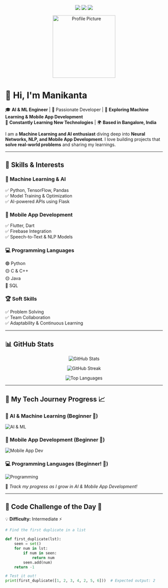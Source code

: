 <p align="center">
    <img src="https://img.shields.io/badge/AI/ML-Python,_Flask,_Pandas-purple"> 
    <img src="https://img.shields.io/badge/Location-Bengaluru,%20India-green"> 
    <img src="https://img.shields.io/badge/status-learning-cyan"> 
</p>

<p align="center">
    <img src="https://media.licdn.com/dms/image/v2/D4E03AQEtnTo8RDmu5A/profile-displayphoto-shrink_800_800/profile-displayphoto-shrink_800_800/0/1715760279597?e=1747267200&v=beta&t=wwBdlUKFTxfUmPe9QxZVNTGxaKP7w4SpnysNxtV4Qjg" width="200" alt="Profile Picture" />
</p>

# 👋 Hi, I'm **Manikanta**

🎓 **AI & ML Engineer** | 🚀 Passionate Developer | 🤖 **Exploring Machine Learning & Mobile App Development**\
🌱 **Constantly Learning New Technologies** | 🌍 **Based in Bangalore, India**

I am a **Machine Learning and AI enthusiast** diving deep into **Neural Networks, NLP, and Mobile App Development**. I love building projects that **solve real-world problems** and sharing my learnings.

---

## 🚀 Skills & Interests

### 🤖 Machine Learning & AI

✅ Python, TensorFlow, Pandas\
✅ Model Training & Optimization\
✅ AI-powered APIs using Flask

### 📱 Mobile App Development

✅ Flutter, Dart\
✅ Firebase Integration\
✅ Speech-to-Text & NLP Models

### 💻 Programming Languages

🟢 Python\
🟡 C & C++\
🟡 Java\
🔵 SQL

### 🏆 Soft Skills

✅ Problem Solving\
✅ Team Collaboration\
✅ Adaptability & Continuous Learning

---

## 📊 GitHub Stats 

<p align="center">
  <img src="https://github-readme-stats.vercel.app/api?username=Manikanta-1234&show_icons=true&theme=radical" alt="GitHub Stats" />
</p>

<p align="center">
  <img src="https://github-readme-streak-stats.herokuapp.com/?user=Manikanta-1234&theme=highcontrast" alt="GitHub Streak" />
</p>


<p align="center">
  <img src="https://github-readme-stats.vercel.app/api/top-langs/?username=Manikanta-1234&layout=compact&theme=radical" alt="Top Languages" />
</p>

---

## 🚀 My Tech Journey Progress 📈

### 🤖 AI & Machine Learning (Beginner 🚀)

![AI & ML](https://geps.dev/progress/50?dangerColor=800000&warningColor=ff9900&successColor=006600)

### 📱 Mobile App Development (Beginner 🌟)

![Mobile App Dev](https://geps.dev/progress/40?dangerColor=800000&warningColor=ff9900&successColor=006600)

### 💻 Programming Languages (Beginner! 💪)

![Programming](https://geps.dev/progress/60?dangerColor=800000&warningColor=ff9900&successColor=006600)

👣 *Track my progress as I grow in AI & Mobile App Development!*

---

## 🎯 Code Challenge of the Day 🎯

💡 **Difficulty:** Intermediate ⚡

```python
# Find the first duplicate in a list

def first_duplicate(lst):
    seen = set()
    for num in lst:
        if num in seen:
            return num
        seen.add(num)
    return -1

# Test it out!
print(first_duplicate([1, 2, 3, 4, 2, 5, 6]))  # Expected output: 2
